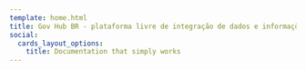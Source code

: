 ```yaml
---
template: home.html
title: Gov Hub BR - plataforma livre de integração de dados e informações governamentais
social:
  cards_layout_options:
    title: Documentation that simply works
---
```

